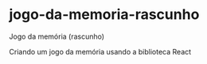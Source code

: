 # jogo-da-memoria-rascunho
Jogo da memória (rascunho)


Criando um jogo da memória usando a biblioteca React

